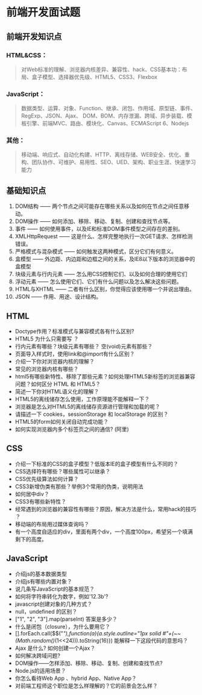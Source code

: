 # 前端开发面试题

## 前端开发知识点

### HTML&CSS：
> 对Web标准的理解、浏览器内核差异、兼容性、hack、CSS基本功：布局、盒子模型、选择器优先级、HTML5、CSS3、Flexbox

### JavaScript：
> 数据类型、运算、对象、Function、继承、闭包、作用域、原型链、事件、RegExp、JSON、Ajax、	DOM、BOM、内存泄漏、跨域、异步装载、模板引擎、前端MVC、路由、模块化、Canvas、ECMAScript 6、Nodejs

### 其他：
> 移动端、响应式、自动化构建、HTTP、离线存储、WEB安全、优化、重构、团队协作、可维护、易用性、SEO、UED、架构、职业生涯、快速学习能力

## 基础知识点
1. DOM结构 —— 两个节点之间可能存在哪些关系以及如何在节点之间任意移动。
2. DOM操作 —— 如何添加、移除、移动、复制、创建和查找节点等。
3. 事件 —— 如何使用事件，以及IE和标准DOM事件模型之间存在的差别。
4. XMLHttpRequest —— 这是什么、怎样完整地执行一次GET请求、怎样检测错误。
5. 严格模式与混杂模式 —— 如何触发这两种模式，区分它们有何意义。
6. 盒模型 —— 外边距、内边距和边框之间的关系，及IE8以下版本的浏览器中的盒模型
7. 块级元素与行内元素 —— 怎么用CSS控制它们、以及如何合理的使用它们
8. 浮动元素 —— 怎么使用它们、它们有什么问题以及怎么解决这些问题。
9. HTML与XHTML —— 二者有什么区别，你觉得应该使用哪一个并说出理由。
10. JSON —— 作用、用途、设计结构。

## HTML
+ Doctype作用？标准模式与兼容模式各有什么区别?
+ HTML5 为什么只需要写 <!DOCTYPE HTML>？
+ 行内元素有哪些？块级元素有哪些？ 空(void)元素有那些？
+ 页面导入样式时，使用link和@import有什么区别？
+ 介绍一下你对浏览器内核的理解？
+ 常见的浏览器内核有哪些？
+ html5有哪些新特性、移除了那些元素？如何处理HTML5新标签的浏览器兼容问题？如何区分 HTML 和 HTML5？
+ 简述一下你对HTML语义化的理解？
+ HTML5的离线储存怎么使用，工作原理能不能解释一下？
+ 浏览器是怎么对HTML5的离线储存资源进行管理和加载的呢？
+ 请描述一下 cookies，sessionStorage 和 localStorage 的区别？
+ HTML5的form如何关闭自动完成功能？
+ 如何实现浏览器内多个标签页之间的通信? (阿里)

## CSS
+ 介绍一下标准的CSS的盒子模型？低版本IE的盒子模型有什么不同的？
+ CSS选择符有哪些？哪些属性可以继承？
+ CSS优先级算法如何计算？
+ CSS3新增伪类有那些？举例3个常用的伪类，说明用法
+ 如何居中div？
+ CSS3有哪些新特性？
+ 经常遇到的浏览器的兼容性有哪些？原因，解决方法是什么，常用hack的技巧 ？
+ 移动端的布局用过媒体查询吗？
+ 有一个高度自适应的div，里面有两个div，一个高度100px，希望另一个填满剩下的高度。

## JavaScript
+ 介绍js的基本数据类型
+ 介绍js有哪些内置对象？
+ 说几条写JavaScript的基本规范？
+ 如何将字符串转化为数字，例如'12.3b'?
+ javascript创建对象的几种方式？
+ null，undefined 的区别？
+ ["1", "2", "3"].map(parseInt) 答案是多少？
+ 什么是闭包（closure），为什么要用它？
+ [].forEach.call($$("*"),function(a){a.style.outline="1px solid #"+(~~(Math.random()*(1<<24))).toString(16)}) 能解释一下这段代码的意思吗？
+ Ajax 是什么? 如何创建一个Ajax？
+ 如何解决跨域问题?
+ DOM操作——怎样添加、移除、移动、复制、创建和查找节点?
+ Node.js的适用场景？
+ 你怎么看待Web App 、hybrid App、Native App？
+ 对前端工程师这个职位是怎么样理解的？它的前景会怎么样？
